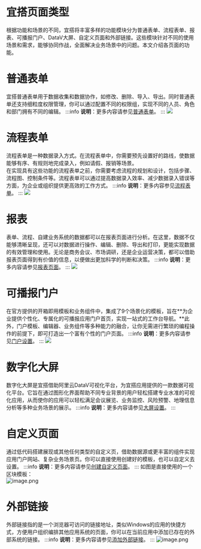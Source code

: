 # 宜搭页面类型

根据功能和场景的不同，宜搭将丰富多样的功能模块分为普通表单、流程表单、报表、可播报门户、DataV大屏、自定义页面和外部链接。这些模块针对不同的使用场景和需求，能够协同作战，全面解决业务场景中的问题。本文介绍各页面的功能。
# 普通表单
宜搭普通表单用于数据收集和数据协作，如修改、删除、导入、导出。同时普通表单还支持细粒度权限管理，你可以通过配置不同的权限组，实现不同的人员、角色和部门拥有不同的编辑。
:::info
**说明**：更多内容请参见[普通表单](https://docs.aliwork.com/docs/yida_support/oupunp)。
:::
![](https://cdn.nlark.com/yuque/0/2023/gif/2692022/1701743132880-da122fc5-117d-4964-8141-01a87910344c.gif#averageHue=%23fefdfd&clientId=ua6f22bb3-0dad-4&from=paste&id=udfc175b1&originHeight=758&originWidth=1530&originalType=url&ratio=2&rotation=0&showTitle=false&status=done&style=none&taskId=ub97977e2-e071-42dc-9eb6-7942fc7ad46&title=)
# 流程表单
流程表单是一种数据录入方式。在流程表单中，你需要预先设置好的路线，使数据能够有序、有规则地完成录入，例如请假、报销等场景。<br />在实现具有这些功能的流程表单之前，你需要考虑流程的规划和设计，包括步骤、流程图、控制条件等。流程表单可以通过提高数据录入效率、减少数据录入错误等方面，为企业或组织提供更高效的工作方式。
:::info
**说明**：更多内容参见[流程表单](https://docs.aliwork.com/docs/yida_support/oihk8g)。
:::
![](https://cdn.nlark.com/yuque/0/2023/gif/2692022/1701743132878-17c41606-df25-4be0-b5d9-6b61d95b87a3.gif#averageHue=%23dbe0de&clientId=ua6f22bb3-0dad-4&from=paste&id=u449c50ff&originHeight=830&originWidth=1530&originalType=url&ratio=2&rotation=0&showTitle=false&status=done&style=none&taskId=u9fce1be5-675c-458f-920e-0d43aa6a0b3&title=)
# **报表**
表单、流程、自建业务系统的数据都可以在报表页面进行分析。在这里，数据不仅能够清晰呈现，还可以对数据进行操作、编辑、删除、导出和打印，更能实现数据的有效管理和使用。无论是商务会议、市场调研，还是企业运营决策，都可以借助报表页面得到有价值的信息，以便做出更加科学的判断和决策。
:::info
**说明**：更多内容请参见[报表页面](https://docs.aliwork.com/docs/yida_support/tsmk65)。
:::
![](https://cdn.nlark.com/yuque/0/2023/gif/2692022/1701743132902-04bd68d3-d415-4706-af6a-8e53e156d50a.gif#averageHue=%23fefefe&clientId=ua6f22bb3-0dad-4&from=paste&id=u08835e08&originHeight=832&originWidth=1528&originalType=url&ratio=2&rotation=0&showTitle=false&status=done&style=none&taskId=ub5f71284-bad6-4a3b-ad81-aafc73a1fa1&title=)
# **可播报门户**
在官方提供的开箱即用模板和业务组件中，集成了9个场景化的模板，旨在**为企业提供个性化、专属化的可播报应用门户首页，实现一站式的工作台导航。**此外，门户模板、编辑器、业务组件等多种能力的融合，让你无需进行繁琐的编程操作的前提下，即可打造出一个富有个性的门户页面。
:::info
**说明**：更多内容请参见[门户设置](https://docs.aliwork.com/docs/yida_support/znggkhgnnglcbfex)。
:::
![](https://cdn.nlark.com/yuque/0/2023/gif/2692022/1701743133198-db9baff0-99bb-4f10-a433-becc0ae642fa.gif#averageHue=%23faf6ea&clientId=ua6f22bb3-0dad-4&from=paste&id=ubcf0d0e6&originHeight=798&originWidth=1440&originalType=url&ratio=2&rotation=0&showTitle=false&status=done&style=none&taskId=ue101ba64-f162-4d46-af34-03d0f3e70e0&title=)
# 数字化大屏
数字化大屏是宜搭借助阿里云DataV可视化平台，为宜搭应用提供的一款数据可视化平台。它旨在通过图形化界面帮助不同专业背景的用户轻松搭建专业水准的可视化应用，从而使你的应用可以轻松满足会议展览、业务监控、风险预警、地理信息分析等多种业务场景的展示。
:::info
**说明**：更多内容请参见[大屏设置](https://docs.aliwork.com/docs/yida_support/vvgk1m)。
:::
# 自定义页面
通过低代码搭建展现或其他任何类型的自定义页，借助数据源或更丰富的组件实现应用门户网站、复杂业务场景页。你可以直接使用创建好的模板，也可以自定义去设置。
:::info
**说明**：更多内容请参见[创建自定义页面](https://docs.aliwork.com/docs/yida_support/ui648w)。
:::
如图是直接使用的一个区块模板：<br />![image.png](https://cdn.nlark.com/yuque/0/2023/png/2692022/1701743207954-63362962-37c2-49fc-ab67-dc15bdda052f.png#averageHue=%23f4ca7e&clientId=ua6f22bb3-0dad-4&from=paste&height=434&id=ua59ef2d6&originHeight=867&originWidth=1818&originalType=binary&ratio=2&rotation=0&showTitle=false&size=347990&status=done&style=none&taskId=u8eb85a55-3a28-4414-9abe-83189143065&title=&width=909)
# 外部链接
外部链接指的是一个浏览器可访问的链接地址，类似Windows的应用的快捷方式，方便用户组织编排其他应用系统的页面，你可以在当前应用中添加已存在的外部系统的链接。
:::info
**说明**：更多内容请参见[添加外部链接](https://docs.aliwork.com/docs/yida_support/nolqql)。
:::
![image.png](https://cdn.nlark.com/yuque/0/2023/png/2692022/1701743244360-f827d4cb-785f-4f62-bb31-2fb8ba940ae6.png#averageHue=%23f8f8f8&clientId=ua6f22bb3-0dad-4&from=paste&height=436&id=u7d84ee8b&originHeight=871&originWidth=1837&originalType=binary&ratio=2&rotation=0&showTitle=false&size=283337&status=done&style=none&taskId=uea313d13-24c4-4bf1-9395-77aafd4584b&title=&width=918.5)
